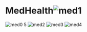 # MedHealth![med1](https://github.com/user-attachments/assets/b99b57de-721b-45b1-92f5-d1807a981801)
![med0 5](https://github.com/user-attachments/assets/07a0ab77-0150-4bfb-b244-e81ffde5c455)
![med2](https://github.com/user-attachments/assets/5c4fc1af-09c4-4ee6-a3db-37094d2a9cd4)
![med3](https://github.com/user-attachments/assets/115d9098-2732-4590-86f3-6fb9aa411188)
![med4](https://github.com/user-attachments/assets/e9ace9fe-08ec-4aab-8406-63217fd57e87)
